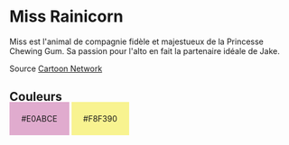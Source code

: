 # Miss Rainicorn

Miss est l'animal de compagnie fidèle et majestueux de la Princesse Chewing
Gum. Sa passion pour l'alto en fait la partenaire idéale de Jake.

Source [Cartoon Network](https://en.wikipedia.org/wiki/Cartoon_Network)

## Couleurs
 
<span style="background-color:#E0ABCE; padding:1.5em">#E0ABCE</span>
<span style="background-color:#F8F390; padding:1.5em">#F8F390</span>
